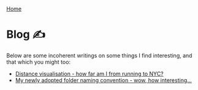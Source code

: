 [Home](https://jamesphilbrick.github.io/personal-website/)
# Blog ✍

Below are some incoherent writings on some things I find interesting, and that which you might too: 

* [Distance visualisation - how far am I from running to NYC?](https://jamesphilbrick.github.io/personal-website/pages/running-leeds-to-nyc/running-leeds-to-nyc.html)
* [My newly adopted folder naming convention - wow, how interesting...](https://jamesphilbrick.github.io/personal-website/pages/file-structure-conventions/file-structure-conventions.html)